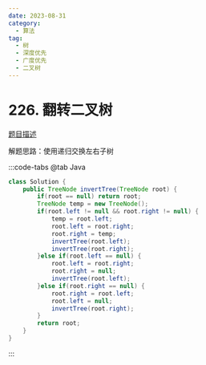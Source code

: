 ```yaml
---
date: 2023-08-31
category: 
  - 算法
tag: 
  - 树
  - 深度优先
  - 广度优先
  - 二叉树
---
```


# 226. 翻转二叉树

<Badge text="简单" type="tip" vertical="middle" />

[题目描述](https://leetcode.cn/problems/invert-binary-tree/)

解题思路：使用递归交换左右子树 

:::code-tabs
@tab Java
```java
class Solution {
    public TreeNode invertTree(TreeNode root) {
        if(root == null) return root;
        TreeNode temp = new TreeNode();
        if(root.left != null && root.right != null) {
        	temp = root.left;
        	root.left = root.right;
        	root.right = temp;
        	invertTree(root.left);
        	invertTree(root.right);
        }else if(root.left == null) {
        	root.left = root.right;
        	root.right = null;
        	invertTree(root.left);
        }else if(root.right == null) {
        	root.right = root.left;
        	root.left = null;
        	invertTree(root.right);
        }
        return root;
    }
}
```
:::